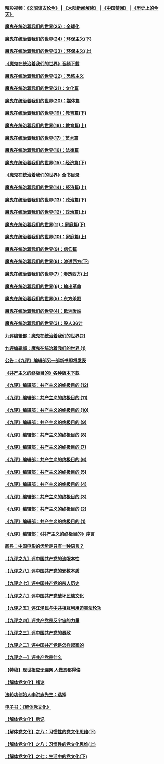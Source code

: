 #### 精彩视频：[《文昭谈古论今》](https://github.com/gfw-breaker/wenzhao/blob/master/README.md?t=11111831) | [《大陆新闻解读》](https://github.com/gfw-breaker/ntdtv-comedy/blob/master/README.md?t=11111831) | [《中国禁闻》](https://github.com/gfw-breaker/ntdtv-news/blob/master/README.md?t=11111831) | [《历史上的今天》](https://github.com/gfw-breaker/today-in-history/blob/master/README.md?t=11111831) 

#### [魔鬼在统治着我们的世界(25)：全球化](../pages/nsc422/n10788205.md?t=11111831) 

#### [魔鬼在统治着我们的世界(24)：环保主义(下)](../pages/nsc422/n10695307.md?t=11111831) 

#### [魔鬼在统治着我们的世界(23)：环保主义(上)](../pages/nsc422/n10688613.md?t=11111831) 

#### [《魔鬼在统治着我们的世界》音频下载](../pages/nsc422/n10635553.md?t=11111831) 

#### [魔鬼在统治着我们的世界(22)：恐怖主义](../pages/nsc422/n10614727.md?t=11111831) 

#### [魔鬼在统治着我们的世界(21)：文化篇](../pages/nsc422/n10597706.md?t=11111831) 

#### [魔鬼在统治着我们的世界(20)：媒体篇](../pages/nsc422/n10586579.md?t=11111831) 

#### [魔鬼在统治着我们的世界(19)：教育篇(下)](../pages/nsc422/n10564808.md?t=11111831) 

#### [魔鬼在统治着我们的世界(18)：教育篇(上)](../pages/nsc422/n10526970.md?t=11111831) 

#### [魔鬼在统治着我们的世界(17)：艺术篇](../pages/nsc422/n10499093.md?t=11111831) 

#### [魔鬼在统治着我们的世界(16)：法律篇](../pages/nsc422/n10485969.md?t=11111831) 

#### [魔鬼在统治着我们的世界(15)：经济篇(下)](../pages/nsc422/n10469975.md?t=11111831) 

#### [《魔鬼在统治着我们的世界》全书目录](../pages/nsc422/n10464261.md?t=11111831) 

#### [魔鬼在统治着我们的世界(14)：经济篇(上)](../pages/nsc422/n10457370.md?t=11111831) 

#### [魔鬼在统治着我们的世界(13)：政治篇(下)](../pages/nsc422/n10448270.md?t=11111831) 

#### [魔鬼在统治着我们的世界(12)：政治篇(上)](../pages/nsc422/n10444576.md?t=11111831) 

#### [魔鬼在统治着我们的世界(11)：家庭篇(下)](../pages/nsc422/n10440961.md?t=11111831) 

#### [魔鬼在统治着我们的世界(10)：家庭篇(上)](../pages/nsc422/n10435448.md?t=11111831) 

#### [魔鬼在统治着我们的世界(9)：信仰篇](../pages/nsc422/n10432159.md?t=11111831) 

#### [魔鬼在统治着我们的世界(8)：渗透西方(下)](../pages/nsc422/n10429603.md?t=11111831) 

#### [魔鬼在统治着我们的世界(7)：渗透西方(上)](../pages/nsc422/n10426013.md?t=11111831) 

#### [魔鬼在统治着我们的世界(6)：输出革命](../pages/nsc422/n10421536.md?t=11111831) 

#### [魔鬼在统治着我们的世界(5)：东方杀戮](../pages/nsc422/n10417707.md?t=11111831) 

#### [魔鬼在统治着我们的世界(4)：欧洲发端](../pages/nsc422/n10414890.md?t=11111831) 

#### [魔鬼在统治着我们的世界(3)：毁人36计](../pages/nsc422/n10411583.md?t=11111831) 

#### [九评编辑部：魔鬼在统治着我们的世界(2)](../pages/nsc422/n10410036.md?t=11111831) 

#### [九评编辑部：魔鬼在统治着我们的世界 (1)](../pages/nsc422/n10406825.md?t=11111831) 

#### [公告：《九评》编辑部另一部新书即将发表](../pages/nsc422/n10405104.md?t=11111831) 

#### [《共产主义的终极目的》各种版本下载](../pages/nsc422/n10022138.md?t=11111831) 

#### [《九评》编辑部：共产主义的终极目的 (12)](../pages/nsc422/n9933272.md?t=11111831) 

#### [《九评》编辑部：共产主义的终极目的 (11)](../pages/nsc422/n9924973.md?t=11111831) 

#### [《九评》编辑部：共产主义的终极目的 (10)](../pages/nsc422/n9920883.md?t=11111831) 

#### [《九评》编辑部：共产主义的终极目的 (9)](../pages/nsc422/n9916363.md?t=11111831) 

#### [《九评》编辑部：共产主义的终极目的 (8)](../pages/nsc422/n9912488.md?t=11111831) 

#### [《九评》编辑部：共产主义的终极目的 (7)](../pages/nsc422/n9901176.md?t=11111831) 

#### [《九评》编辑部：共产主义的终极目的 (6)](../pages/nsc422/n9899359.md?t=11111831) 

#### [《九评》编辑部：共产主义的终极目的 (5)](../pages/nsc422/n9893174.md?t=11111831) 

#### [《九评》编辑部：共产主义的终极目的 (4)](../pages/nsc422/n9891246.md?t=11111831) 

#### [《九评》编辑部：共产主义的终极目的 (3)](../pages/nsc422/n9879879.md?t=11111831) 

#### [《九评》编辑部：共产主义的终极目的 (2)](../pages/nsc422/n9876205.md?t=11111831) 

#### [《九评》编辑部：共产主义的终极目的 (1)](../pages/nsc422/n9865857.md?t=11111831) 

#### [《九评》编辑部：《共产主义的终极目的》序言](../pages/nsc422/n9862666.md?t=11111831) 

#### [颜丹：中国电影的优势是只有一种语言？](../pages/nsc422/n9583062.md?t=11111831) 

#### [【九评之九】评中国共产党的流氓本性](../pages/nsc422/n737542.md?t=11111831) 

#### [【九评之八】评中国共产党的邪教本质](../pages/nsc422/n735942.md?t=11111831) 

#### [【九评之七】评中国共产党的杀人历史](../pages/nsc422/n733806.md?t=11111831) 

#### [【九评之六】评中国共产党破坏民族文化](../pages/nsc422/n731667.md?t=11111831) 

#### [【九评之五】评江泽民与中共相互利用迫害法轮功](../pages/nsc422/n730058.md?t=11111831) 

#### [【九评之四】评共产党是反宇宙的力量](../pages/nsc422/n727814.md?t=11111831) 

#### [【九评之三】评中国共产党的暴政](../pages/nsc422/n725597.md?t=11111831) 

#### [【九评之二】评中国共产党是怎样起家的](../pages/nsc422/n723946.md?t=11111831) 

#### [【九评之一】评共产党是什么](../pages/nsc422/n722529.md?t=11111831) 

#### [【特稿】现世报应无漏网 人做恶都得偿](../pages/nsc422/n4215167.md?t=11111831) 

#### [【解体党文化】绪论](../pages/nsc422/n1449356.md?t=11111831) 

#### [法轮功创始人李洪志先生：选择](../pages/nsc422/n3580738.md?t=11111831) 

#### [电子书：《解体党文化》](../pages/nsc422/n1573484.md?t=11111831) 

#### [【解体党文化】后记](../pages/nsc422/n1531999.md?t=11111831) 

#### [【解体党文化】之八：习惯性的党文化思维(下)](../pages/nsc422/n1526477.md?t=11111831) 

#### [【解体党文化】之八：习惯性的党文化思维(上)](../pages/nsc422/n1520631.md?t=11111831) 

#### [【解体党文化】之七：生活中的党文化(下)](../pages/nsc422/n1513446.md?t=11111831) 


